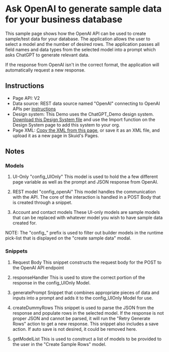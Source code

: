 # Ask OpenAI to generate sample data for your business database 

This sample page shows how the OpenAI API can be used to create sample/test data for your database. The application allows the user to select a model and the number of desired rows. The application passes all field names and data types from the selected model into a prompt which asks ChatGPT to generate relevant data.

 If the response from OpenAI isn't in the correct format, the application will automatically request a new response.

## Instructions
- Page API:  V2
- Data source: 
    REST data source named "OpenAI" connecting to OpenAI APIs per [instructions](../)
- Design system: This Demo uses the ChatGPT_Demo design system. [Download this Design System file](../ChatGPT_Demo.designsystem) and use the Import function on the Design System page to add this system to your org. 
- Page XML:  [Copy the XML from this page](CreateSampleData.xml), or save it as an XML file, and upload it as a new page in Skuid's Pages.

## Notes

### Models

1.  UI-Only "config_UIOnly"
This model is used to hold the a few different page variable as well as the prompt and JSON response from OpenAI.

2.  REST model "config_openAi"
This model handles the communication with the API. 
The core of the interaction is handled in a POST Body that is created through a snippet.

3. Account and contact models 
These UI-only models are sample models that can be replaced with whatever model you wish to have sample data created for.

NOTE: The "config_" prefix is used to filter out builder models in the runtime pick-list that is displayed on the "create sample data" modal.

### Snippets
 
1. Request Body
This snippet constructs the request body for the POST to the OpenAI API endpoint

2. responseHandler
This is used to store the correct portion of the response in the config_UIOnly Model.

3. generatePrompt
Snippet that combines appropriate pieces of data and inputs into a prompt and adds it to the config_UIOnly Model for use.

4. createDummyRows
This snippet is used to parse the JSON from the response and populate rows in the selected model. If the response is not proper JSON and cannot be parsed, it will run the "Retry Generate Rows" action to get a new response. This snippet also includes a save action. If auto save is not desired, it could be removed here.

5. getModelList
This is used to construct a list of models to be provided to the user in the "Create Sample Rows" model. 
